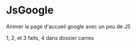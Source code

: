 # JsGoogle
Animer la page d'accueil google avec un peu de JS

1, 2, et 3 faits, 4 dans dossier carres
